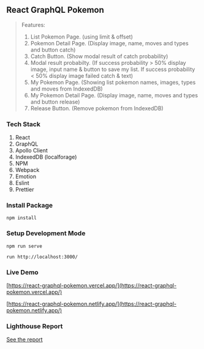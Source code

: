 ## React GraphQL Pokemon

> Features:
>
> 1.  List Pokemon Page. (using limit & offset)
> 2.  Pokemon Detail Page. (Display image, name, moves and types and button catch)
> 3.  Catch Button. (Show modal result of catch probability)
> 4.  Modal result probabilty. (If success probability > 50% display image, input name & button to save my list. If success probability < 50% display image failed catch & text)
> 5.  My Pokemon Page. (Showing list pokemon names, images, types and moves from IndexedDB)
> 6.  My Pokemon Detail Page. (Display image, name, moves and types and button release)
> 7.  Release Button. (Remove pokemon from IndexedDB)

### Tech Stack

1. React
1. GraphQL
1. Apollo Client
1. IndexedDB (localforage)
1. NPM
1. Webpack
1. Emotion
1. Eslint
1. Prettier

### Install Package

```
npm install
```

### Setup Development Mode

```
npm run serve
```

```
run http://localhost:3000/
```

### Live Demo

[https://react-graphql-pokemon.vercel.app/](https://react-graphql-pokemon.vercel.app/)

[https://react-graphql-pokemon.netlify.app/](https://react-graphql-pokemon.netlify.app/)

### Lighthouse Report

[See the report](https://drive.google.com/file/d/1HFDaoxxQX-9sxGqFzbdaqI7IXbCH3ftN/view?usp=sharing)
